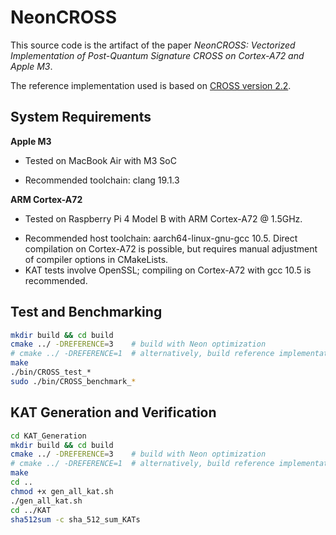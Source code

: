 # NeonCROSS 

This source code is the artifact of the paper *NeonCROSS: Vectorized Implementation of Post-Quantum Signature CROSS on Cortex-A72 and Apple M3*.  

The reference implementation used is based on [CROSS version 2.2](https://github.com/CROSS-signature/CROSS-implementation).

## System Requirements

**Apple M3**  

+ Tested on MacBook Air with M3 SoC  

+ Recommended toolchain:  clang 19.1.3  

**ARM Cortex-A72**  

+ Tested on Raspberry Pi 4 Model B with ARM Cortex-A72 @ 1.5GHz.  
- Recommended host toolchain: aarch64-linux-gnu-gcc 10.5. Direct compilation on Cortex-A72 is possible, but requires manual adjustment of compiler options in CMakeLists.  
- KAT tests involve OpenSSL; compiling on Cortex-A72 with gcc 10.5 is recommended.

## Test and Benchmarking

```bash
mkdir build && cd build
cmake ../ -DREFERENCE=3    # build with Neon optimization
# cmake ../ -DREFERENCE=1  # alternatively, build reference implementation
make
./bin/CROSS_test_*
sudo ./bin/CROSS_benchmark_*
```

## KAT Generation and Verification
```bash
cd KAT_Generation
mkdir build && cd build
cmake ../ -DREFERENCE=3    # build with Neon optimization
# cmake ../ -DREFERENCE=1  # alternatively, build reference implementation
make
cd ..
chmod +x gen_all_kat.sh  
./gen_all_kat.sh
cd ../KAT
sha512sum -c sha_512_sum_KATs
```



